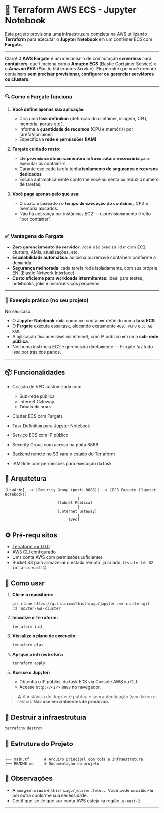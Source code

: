 # 🚀 Terraform AWS ECS - Jupyter Notebook

Este projeto provisiona uma infraestrutura completa na AWS utilizando **Terraform** para executar o **Jupyter Notebook** em um contêiner ECS com **Fargate**.

---
Claro! O **AWS Fargate** é um mecanismo de computação **serverless** para **containers**, que funciona com o **Amazon ECS** (Elastic Container Service) e o **Amazon EKS** (Elastic Kubernetes Service). Ele permite que você execute containers **sem precisar provisionar, configurar ou gerenciar servidores ou clusters**.

---

### 🔍 Como o Fargate funciona

1. **Você define apenas sua aplicação**:

   * Cria uma **task definition** (definição do container, imagem, CPU, memória, portas etc.).
   * Informa a **quantidade de recursos** (CPU e memória) por tarefa/container.
   * Especifica a **rede e permissões (IAM)**.

2. **Fargate cuida do resto**:

   * Ele **provisiona dinamicamente a infraestrutura necessária** para executar os containers.
   * Garante que cada tarefa tenha **isolamento de segurança e recursos dedicados**.
   * Escala automaticamente conforme você aumenta ou reduz o número de tarefas.

3. **Você paga apenas pelo que usa**:

   * O custo é baseado no **tempo de execução do container**, CPU e memória alocados.
   * Não há cobrança por instâncias EC2 — o provisionamento é feito "por container".

---

### ✅ Vantagens do Fargate

* **Zero gerenciamento de servidor**: você não precisa lidar com EC2, clusters, AMIs, atualizações, etc.
* **Escalabilidade automática**: adiciona ou remove containers conforme a demanda.
* **Segurança melhorada**: cada tarefa roda isoladamente, com sua própria ENI (Elastic Network Interface).
* **Custo eficiente para workloads intermitentes**: ideal para testes, notebooks, jobs e microserviços pequenos.

---

### 📌 Exemplo prático (no seu projeto)

No seu caso:

* O **Jupyter Notebook** roda como um container definido numa **task ECS**.
* O **Fargate** executa essa task, alocando exatamente `4096 vCPU` e `16 GB RAM`.
* A aplicação fica acessível via internet, com IP público em uma **sub-rede pública**.
* Nenhuma instância EC2 é gerenciada diretamente — Fargate faz tudo isso por trás dos panos.

---


## 📦 Funcionalidades

* Criação de VPC customizada com:

  * Sub-rede pública
  * Internet Gateway
  * Tabela de rotas
* Cluster ECS com Fargate
* Task Definition para Jupyter Notebook
* Serviço ECS com IP público
* Security Group com acesso na porta 8888
* Backend remoto no S3 para o estado do Terraform
* IAM Role com permissões para execução da task

## 🧱 Arquitetura

```text
[Usuário] --> [Security Group (porta 8888)] --> [ECS Fargate (Jupyter Notebook)]
                                 |
                        [Subnet Pública]
                                 |
                        [Internet Gateway]
                                 |
                             [VPC]
```

## ⚙️ Pré-requisitos

* [Terraform >= 1.0.0](https://www.terraform.io/downloads)
* [AWS CLI configurado](https://docs.aws.amazon.com/cli/latest/userguide/cli-configure-quickstart.html)
* Uma conta AWS com permissões suficientes
* Bucket S3 para armazenar o estado remoto (já criado: `tfstate-lab-02-infra-us-east-1`)

## 🚀 Como usar

1. **Clone o repositório:**

   ```bash
   git clone https://github.com/thisthiago/jupyter-aws-cluster.git
   cd jupyter-aws-cluster
   ```

2. **Inicialize o Terraform:**

   ```bash
   terraform init
   ```

3. **Visualize o plano de execução:**

   ```bash
   terraform plan
   ```

4. **Aplique a infraestrutura:**

   ```bash
   terraform apply
   ```

5. **Acesse o Jupyter:**

   * Obtenha o IP público da task ECS via Console AWS ou CLI.
   * Acesse `http://<IP>:8888` no navegador.

> ⚠️ A instância do Jupyter é pública e sem autenticação (sem token e senha). **Não use em ambientes de produção.**

## 🧹 Destruir a infraestrutura

```bash
terraform destroy
```

## 📁 Estrutura do Projeto

```
.
├── main.tf       # Arquivo principal com toda a infraestrutura
├── README.md     # Documentação do projeto
```

## 📝 Observações

* A imagem usada é `thisthiago/jupyter:latest`. Você pode substituí-la por outra conforme sua necessidade.
* Certifique-se de que sua conta AWS esteja na região `us-east-2`.

---
